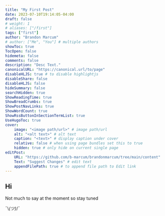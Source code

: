 ```yaml
---
title: "My First Post"
date: 2023-07-10T19:14:05-04:00
draft: false
# weight: 1
# aliases: ["/first"]
tags: ["first"]
author: "Brandon Marcum"
# author: ["Me", "You"] # multiple authors
showToc: true
TocOpen: false
hidemeta: false
comments: false
description: "Desc Text."
canonicalURL: "https://canonical.url/to/page"
disableHLJS: true # to disable highlightjs
disableShare: false
disableHLJS: false
hideSummary: false
searchHidden: true
ShowReadingTime: true
ShowBreadCrumbs: true
ShowPostNavLinks: true
ShowWordCount: true
ShowRssButtonInSectionTermList: true
UseHugoToc: true
cover:
    image: "<image path/url>" # image path/url
    alt: "<alt text>" # alt text
    caption: "<text>" # display caption under cover
    relative: false # when using page bundles set this to true
    hidden: true # only hide on current single page
editPost:
    URL: "https://github.com/b-marcum/brandonmarcum/tree/main/content"
    Text: "Suggest Changes" # edit text
    appendFilePath: true # to append file path to Edit link
---
```


## Hi

Not much to say at the moment so stay tuned

¯\\_(ツ)_/¯